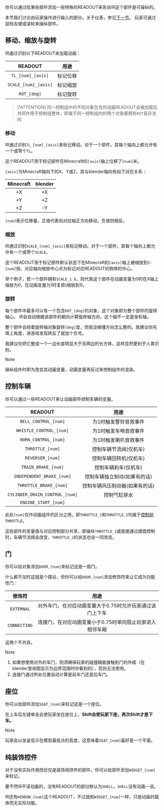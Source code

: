 你可以通过给某些部件添加一些特殊的READOUT来告诉IR这个部件是可操纵的。

本节我们讨论由玩家操作进行输入的部分。关于仪表，参见[下一节](LocosGauges.md)。
玩家可通过鼠标左键或滚轮来操纵部件。

## 移动、缩放与旋转

IR通过识别以下READOUT来加载动画：

|       READOUT        |  用途  |
|:--------------------:|:----:|
|  `TL_[num]_[axis]`   | 标记位移 |
| `SCALE_[num]_[axis]` | 标记缩放 |
|     `ROT_[deg]`      | 标记旋转 |


>[!ATTENTION]
> 同一控制组中的不同对象包含的动画READOUT会被加载后共同作用于控制组整体，即属于同一控制组内的两个对象都拥有`ROT`是非法的
### 移动

IR通过识别`TL_[num]_[axis]`来标记移动。对于一个部件，其每个轴向上都允许有一个或零个`TL`。

这个READOUT用于标记部件在Minecraft的`[axis]`轴上位移了`[num]`米。

`[axis]`为Minecraft轴向下的X、Y或Z。其与blender轴向有如下对应关系：

| Minecraft | blender |
|:---------:|:-------:|
|    +X     |   +X    |
|    +Y     |   +Z    |
|    +Z     |   -Y    |

`[num]`表示位移量，正值代表向对应轴正方向移动，负值则相反。

### 缩放

IR通过识别`SCALE_[num]_[axis]`来标记移动。对于一个部件，其每个轴向上都允许有一个或零个`SCALE`。

这个READOUT用于标记部件默认状态下在Minecraft的`[axis]`轴上被缩放到`1-[num]`倍，对应轴向缩放中心点为标记对应READOUT的物体的中心。

举个例子，若一个部件拥有`SCALE_1_X`，则代表这个部件在动画变量为0时在X轴上缩放为0，在动画变量为1时复原(缩放到1)。

### 旋转

每个部件中最多可以有一个包含`ROT_[deg]`的对象，这个对象即为整个部件的旋转轴心。
IR会自动根据该部件的朝向计算旋转轴方向，这个轴不一定是坐标轴。

整个部件会绕着旋转轴对象旋转`[deg]`度，但我没搞懂方向怎么整的。我建议你先填上角度，进游戏发现转反了就加个负号。

我建议你把它整成一个一边长度明显大于另两边的长方体，这样显然更利于人类识别。

>[!NOTE]
>操纵组件时即为改变其动画变量，动画变量再反过来控制组件的渲染。

## 控制车辆

你可以通过一些READOUT来让动画部件控制车辆的变量。

|            READOUT             |        用途        |
|:------------------------------:|:----------------:|
|      `BELL_CONTROL_[num]`      |   为1时触发警铃音效事件    |
|    `WHISTLE_CONTROL_[num]`     |   为1时触发车哨音效事件    |
|      `HORN_CONTROL_[num]`      |   为1时触发喇叭音效事件    |
|        `THROTTLE_[num]`        |   控制车辆节流阀(仅机车)   |
|        `REVERSER_[num]`        |   控制车辆回转机(仅机车)   |
|      `TRAIN_BRAKE_[num]`       |   控制车辆刹车(仅机车)    |
|   `INDEPENDENT_BRAKE_[num]`    | 控制车辆独立制动(如果有的话)  |
|     `THROTTLE_BRAKE_[num]`     | 控制车辆风压制动器(如果有的话) |
| `CYLINDER_DRAIN_CONTROL_[num]` |      控制气缸排水      |
|      `ENGINE_START_[num]`      |                  |

此处`[num]`仅作动画组件的区分之用，即`THROTTLE_1`和`THROTTLE_2`均属于[控制组](Main/Markdowns/Groups)`THROTTLE`。

这些部件的变量值与对应控制部分共享，即操纵`THROTTLE_1`或直接通过键盘控制时，车辆节流阀会改变，`THROTTLE_2`的状态也会一同改变。

## 门
你可以给对象添加`DOOR_[num]`来标记这是一扇门。

什么都不加时这就是个摆设，但你可以给`DOOR_[num]`添加修饰符来让它成为功能性门：

|     修饰符      |               用途               |
|:------------:|:------------------------------:|
|  `EXTERNAL`  | 对外车门，在对应动画变量大于0.75时允许玩家通过该门上下车 |
| `CONNECTING` | 连接门，在对应动画变量小于0.75时单向阻止玩家进入相邻车厢 |

这两个不共存。

>[!NOTE]
> 1. 如果想使用对外的车门，则须确保玩家的碰撞箱能接触到门的外框（在blender里视图显示为边界范围时你看到的），否则无法使用。
> 2. 连接门通过所处位置自动计算是前车门还是后车门。

## 座位

你可以给部件添加`SEAT_[num]`来标记这是一个座位。

在上车后左键单击会使玩家坐在座位上，**Shift会使玩家下座，再次Shift才是下车。**
>[!NOTE]
>玩家会以坐姿显示在模型最低点的高度，这意味着`SEAT_[num]`最好是一个平面。

## 纯装饰控件
对于没有实际作用而仅仅是装饰用控件的部件，你可以给部件添加`WIDGET_[num]`来标记。

要不然IR不读动画的，没有READOUT的部分默认为`SHELL`，`SHELL`没有动画一说。

IR还有`WINDOW_[num]`这个READOUT，不过就和`WIDGET_[num]`一样，只是动画的载体而无实际功能。
